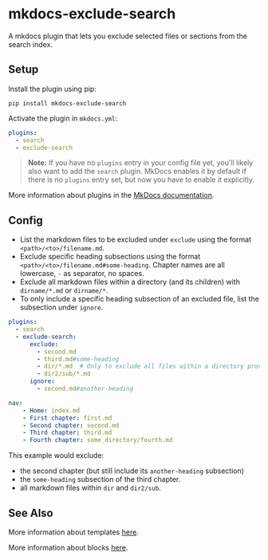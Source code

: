 # mkdocs-exclude-search

A mkdocs plugin that lets you exclude selected files or sections from the search index.

## Setup

Install the plugin using pip:

`pip install mkdocs-exclude-search`

Activate the plugin in `mkdocs.yml`:
```yaml
plugins:
  - search
  - exclude-search
```

> **Note:** If you have no `plugins` entry in your config file yet, you'll likely also want to add the `search` plugin. MkDocs enables it by default if there is no `plugins` entry set, but now you have to enable it explicitly.

More information about plugins in the [MkDocs documentation][mkdocs-plugins].

## Config

- List the markdown files to be excluded under `exclude` using the format `<path>/<to>/filename.md`.
- Exclude specific heading subsections using the format `<path>/<to>/filename.md#some-heading`. Chapter names are all lowercase, `-` as separator, no spaces.
- Exclude all markdown files within a directory (and its children) with `dirname/*.md` or `dirname/*`.
- To only include a specific heading subsection of an excluded file, list the subsection under `ignore`. 

```yaml
plugins:
  - search
  - exclude-search:
      exclude:
        - second.md
        - third.md#some-heading  
        - dir/*.md  # Only to exclude all files within a directory provide the directory!
        - dir2/sub/*.md
      ignore:
        - second.md#another-heading

```
```yaml
nav:
    - Home: index.md
    - First chapter: first.md
    - Second chapter: second.md
    - Third chapter: third.md
    - Fourth chapter: some_directory/fourth.md
```

This example would exclude:
- the second chapter (but still include its `another-heading` subsection) 
- the `some-heading` subsection of the third chapter.
- all markdown files within `dir` and `dir2/sub`.



## See Also

More information about templates [here][mkdocs-template].

More information about blocks [here][mkdocs-block].

[mkdocs-plugins]: http://www.mkdocs.org/user-guide/plugins/
[mkdocs-template]: https://www.mkdocs.org/user-guide/custom-themes/#template-variables
[mkdocs-block]: https://www.mkdocs.org/user-guide/styling-your-docs/#overriding-template-blocks
